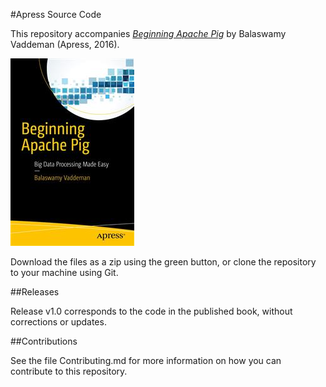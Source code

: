 #Apress Source Code

This repository accompanies [*Beginning Apache Pig*](http://www.apress.com/9781484223369) by Balaswamy Vaddeman (Apress, 2016).

![Cover image](9781484223369.jpg)

Download the files as a zip using the green button, or clone the repository to your machine using Git.

##Releases

Release v1.0 corresponds to the code in the published book, without corrections or updates.

##Contributions

See the file Contributing.md for more information on how you can contribute to this repository.
